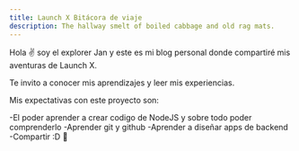 ```yaml
---
title: Launch X Bitácora de viaje
description: The hallway smelt of boiled cabbage and old rag mats.
---
```


Hola ✌️  soy el explorer Jan y este es mi blog personal donde compartiré mis aventuras de Launch X.

Te invito a conocer mis aprendizajes y leer mis experiencias.

Mis expectativas con este proyecto son:

-El poder aprender a crear codigo de NodeJS y sobre todo poder comprenderlo
-Aprender git y github
-Aprender a diseñar apps de backend
-Compartir :D
🚀
